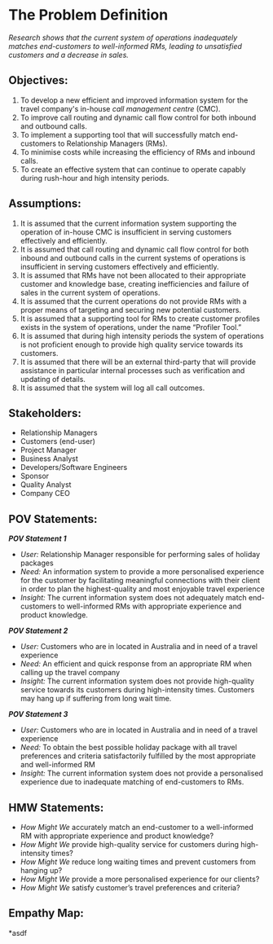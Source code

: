 # The Problem Definition
*Research shows that the current system of operations inadequately matches end-customers to well-informed RMs, leading to unsatisfied customers and a decrease in sales.* 

## Objectives:
1. To develop a new efficient and improved information system for the travel company's in-house *call management centre* (CMC).
2. To improve call routing and dynamic call flow control for both inbound and outbound calls.
3. To implement a supporting tool that will successfully match end-customers to Relationship Managers (RMs).
4. To minimise costs while increasing the efficiency of RMs and inbound calls. 
5. To create an effective system that can continue to operate capably during rush-hour and high intensity periods. 

## Assumptions:
1. It is assumed that the current information system supporting the operation of in-house CMC is insufficient in serving customers effectively and efficiently.
2. It is assumed that call routing and dynamic call flow control for both inbound and outbound calls in the current systems of operations is insufficient in serving customers effectively and efficiently.
3. It is assumed that RMs have not been allocated to their appropriate customer and knowledge base, creating inefficiencies and failure of sales in the current system of operations.
4. It is assumed that the current operations do not provide RMs with a proper means of targeting and securing new potential customers.
5. It is assumed that a supporting tool for RMs to create customer profiles exists in the system of operations, under the name “Profiler Tool.”
6. It is assumed that during high intensity periods the system of operations is not proficient enough to provide high quality service towards its customers.
7. It is assumed that there will be an external third-party that will provide assistance in particular internal processes such as verification and updating of details.
8. It is assumed that the system will log all call outcomes.

## Stakeholders:
* Relationship Managers
* Customers (end-user)
* Project Manager
* Business Analyst
* Developers/Software Engineers
* Sponsor
* Quality Analyst
* Company CEO

## POV Statements: 
_**POV Statement 1**_
* *User:* Relationship Manager responsible for performing sales of holiday packages
* *Need:* An information system to provide a more personalised experience for the customer by facilitating meaningful connections with their client in order to plan the highest-quality and most enjoyable travel experience
*	*Insight:* The current information system does not adequately match end-customers to well-informed RMs with appropriate experience and product knowledge.

_**POV Statement 2**_
*	*User:* Customers who are in located in Australia and in need of a travel experience 
*	*Need:* An efficient and quick response from an appropriate RM when calling up the travel company 
*	*Insight:* The current information system does not provide high-quality service towards its customers during high-intensity times. Customers may hang up if suffering from long wait time.

_**POV Statement 3**_
*	*User:* Customers who are in located in Australia and in need of a travel experience 
*	*Need:* To obtain the best possible holiday package with all travel preferences and criteria satisfactorily fulfilled by the most appropriate and well-informed RM
*	*Insight:* The current information system does not provide a personalised experience due to inadequate matching of end-customers to RMs.

## HMW Statements:
*	*How Might We* accurately match an end-customer to a well-informed RM with appropriate experience and product knowledge?
*	*How Might We* provide high-quality service for customers during high-intensity times?
*	*How Might We* reduce long waiting times and prevent customers from hanging up?
*	*How Might We* provide a more personalised experience for our clients?
*	*How Might We* satisfy customer’s travel preferences and criteria?

## Empathy Map:
*asdf
